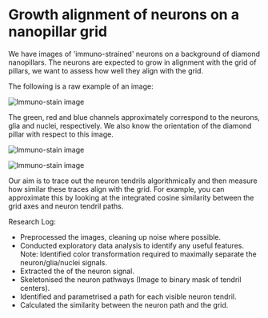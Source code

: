 # Growth alignment of neurons on a nanopillar grid

We have images of 'immuno-strained' neurons on a background of diamond nanopillars. The neurons are expected to grow in alignment with the grid of pillars, we want to assess how well they align with the grid.

The following is a raw example of an image:


![Immuno-stain image]('./sample/neuron-example.jpg')

The green, red and blue channels approximately correspond to the neurons, glia and nuclei, respectively. We also know the orientation of the diamond pillar with respect to this image. 

![Immuno-stain image]('./sample/pillar-array.jpg')

![Immuno-stain image]('./sample/overlay-example.jpg')

Our aim is to trace out the neuron tendrils algorithmically and then measure how similar these traces align with the grid. For example, you can approximate this by looking at the integrated cosine similarity between the grid axes and neuron tendril paths.

Research Log:
- Preprocessed the images, cleaning up noise where possible.
- Conducted exploratory data analysis to identify any useful features. Note: Identified color transformation required to maximally separate the neuron/glia/nuclei signals.
- Extracted the of the neuron signal.
- Skeletonised the neuron pathways (Image to binary mask of tendril centers).
- Identified and parametrised a path for each visible neuron tendril.
- Calculated the similarity between the neuron path and the grid.
